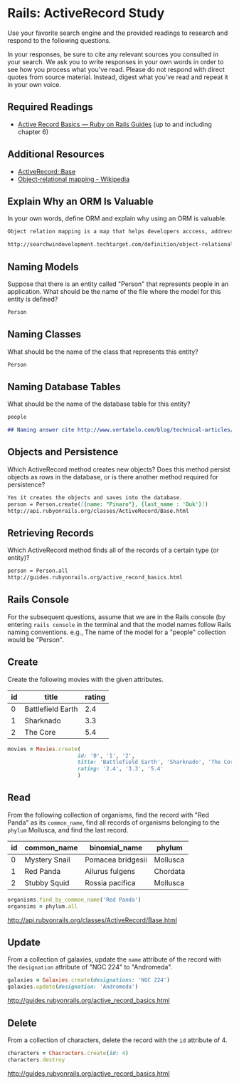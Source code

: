 # Rails: ActiveRecord Study

Use your favorite search engine and the provided readings to research and
respond to the following questions.

In your responses, be sure to cite any relevant sources you consulted in your
search. We ask you to write responses in your own words in order to see how you
process what you've read. Please do not respond with direct quotes from source
material. Instead, digest what you've read and repeat it in your own voice.

## Required Readings

-   [Active Record Basics — Ruby on Rails Guides](http://guides.rubyonrails.org/active_record_basics.html)
    (up to and including chapter 6)

## Additional Resources
-   [ActiveRecord::Base](http://api.rubyonrails.org/classes/ActiveRecord/Base.html)
-   [Object-relational mapping - Wikipedia](https://en.wikipedia.org/wiki/Object-relational_mapping)

## Explain Why an ORM Is Valuable

In your own words, define ORM and explain why using an ORM is valuable.

```md
Object relation mapping is a map that helps developers acccess, address, and manipulate objects. For example in our Tic Tac Toe game we created objects with functions and accessed the data by module.exports {} and require '../filepath'. Using ORM is valuable to object oriented coding for example Javscript and Ruby we're currently learning. It also help a lot with traceability and creating/editing code.

http://searchwindevelopment.techtarget.com/definition/object-relational-mapping
```

## Naming Models

Suppose that there is an entity called "Person" that represents people in an
application. What should be the name of the file where the model for this entity
is defined?

```md
Person
```

## Naming Classes

What should be the name of the class that represents this entity?

```md
Person
```

## Naming Database Tables

What should be the name of the database table for this entity?

```md
people
```

```md
## Naming answer cite http://www.vertabelo.com/blog/technical-articles/naming-conventions-in-database-modeling
```

## Objects and Persistence

Which ActiveRecord method creates new objects? Does this method persist objects
as rows in the database, or is there another method required for persistence?

```md
Yes it creates the objects and saves into the database.
person = Person.create([{name: "Pinaro"}, {last_name : 'Ouk'}])
http://api.rubyonrails.org/classes/ActiveRecord/Base.html
```

## Retrieving Records

Which ActiveRecord method finds all of the records of a certain type (or
entity)?

```md
person = Person.all
http://guides.rubyonrails.org/active_record_basics.html
```

## Rails Console

For the subsequent questions, assume that we are in the Rails console (by
entering `rails console` in the terminal and that the model names follow Rails
naming conventions.  e.g., The name of the model for a "people" collection would
be "Person".

## Create

Create the following movies with the given attributes.

| id | title | rating |
| --- | --- | --- |
| 0 | Battlefield Earth | 2.4 |
| 1 | Sharknado | 3.3 |
| 2 | The Core | 5.4 |

```ruby
movies = Movies.create(
                      id: '0', '1', '2',
                      title: 'Battlefield Earth', 'Sharknado', 'The Core',
                      rating: '2.4', '3.3', '5.4'
                      )
```

## Read

From the following collection of organisms, find the record with "Red Panda" as
its `common_name`, find all records of organisms belonging to the `phylum`
Mollusca, and find the last record.

| id | common_name | binomial_name | phylum |
| --- | --- | --- | --- |
| 0 | Mystery Snail | Pomacea bridgesii | Mollusca |
| 1 | Red Panda | Ailurus fulgens | Chordata |
| 2 | Stubby Squid | Rossia pacifica | Mollusca |

```ruby
organisms.find_by_common_name('Red Panda')
organsims = phylum.all
```
http://api.rubyonrails.org/classes/ActiveRecord/Base.html


## Update

From a collection of galaxies, update the `name` attribute of the record with
the `designation` attribute of "NGC 224" to "Andromeda".

```ruby
galaxies = Galaxies.create(designations: 'NGC 224')
galaxies.update(designation: 'Andromeda')
```
http://guides.rubyonrails.org/active_record_basics.html

## Delete

From a collection of characters, delete the record with the `id` attribute of 4.

```ruby
characters = Chacracters.create(id: 4)
characters.destroy
```
http://guides.rubyonrails.org/active_record_basics.html
